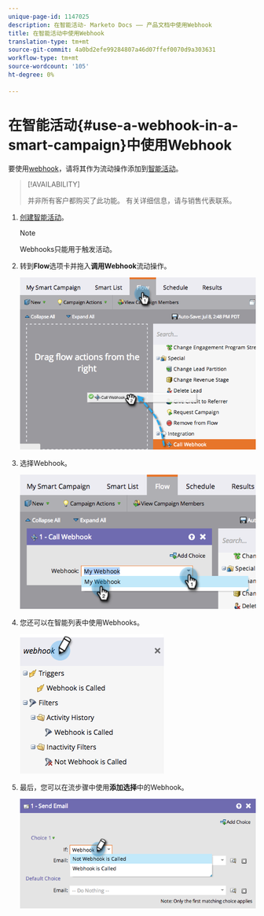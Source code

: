 ```yaml
---
unique-page-id: 1147025
description: 在智能活动- Marketo Docs —— 产品文档中使用Webhook
title: 在智能活动中使用Webhook
translation-type: tm+mt
source-git-commit: 4a0bd2efe99284807a46d07ffef0070d9a303631
workflow-type: tm+mt
source-wordcount: '105'
ht-degree: 0%

---
```



# 在智能活动{#use-a-webhook-in-a-smart-campaign}中使用Webhook

要使用[webhook](http://developers.marketo.com/documentation/webhooks/)，请将其作为流动操作添加到[智能活动](/help/marketo/product-docs/core-marketo-concepts/smart-campaigns/flow-actions/add-a-flow-step-to-a-smart-campaign.md)。

>[!AVAILABILITY]
>
>并非所有客户都购买了此功能。 有关详细信息，请与销售代表联系。

1. [创建智能活动](/help/marketo/product-docs/core-marketo-concepts/smart-campaigns/creating-a-smart-campaign/create-a-new-smart-campaign.md)。

   >[!NOTE]
   >
   >Webhooks只能用于触发活动。

1. 转到&#x200B;**Flow**&#x200B;选项卡并拖入&#x200B;**调用Webhook**&#x200B;流动操作。

   ![](assets/image2014-9-22-15-3a8-3a2.png)

1. 选择Webhook。

   ![](assets/image2014-9-22-15-3a8-3a5.png)

1. 您还可以在智能列表中使用Webhooks。

   ![](assets/2017-05-02-10-54-38.png)

1. 最后，您可以在流步骤中使用&#x200B;**添加选择**&#x200B;中的Webhook。

   ![](assets/image2014-9-22-15-3a8-3a13.png)
